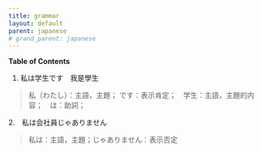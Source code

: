 ```yaml
---
title: grammar
layout: default
parent: japanese
# grand_parent: japanese
---
```


**Table of Contents**

1. 私は学生です　我是學生
> 私（わたし）：主語，主題；  です：表示肯定；　学生：主語，主題的内容；　は：助詞；

2.　私は会社員じゃありません
> 私は：主語，主題；じゃありません：表示否定